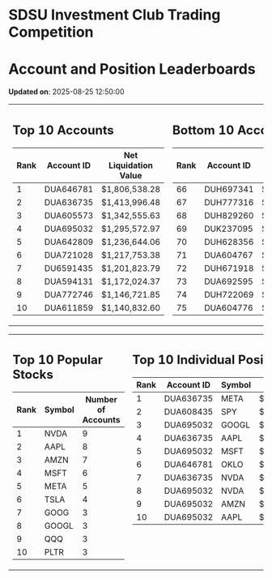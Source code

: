 # SDSU Investment Club Trading Competition 
 # Account and Position Leaderboards

**Updated on**: 2025-08-25 12:50:00

<table><tr><td valign="top">

## Top 10 Accounts
| Rank | Account ID | Net Liquidation Value |
|------|------------|-----------------------|
| 1 | DUA646781 | $1,806,538.28 |
| 2 | DUA636735 | $1,413,996.48 |
| 3 | DUA605573 | $1,342,555.63 |
| 4 | DUA695032 | $1,295,572.97 |
| 5 | DUA642809 | $1,236,644.06 |
| 6 | DUA721028 | $1,217,753.38 |
| 7 | DU6591435 | $1,201,823.79 |
| 8 | DUA594131 | $1,172,024.37 |
| 9 | DUA772746 | $1,146,721.85 |
| 10 | DUA611859 | $1,140,832.60 |

</td><td valign="top">

## Bottom 10 Accounts
| Rank | Account ID | Net Liquidation Value |
|------|------------|-----------------------|
| 66 | DUH697341 | $1,021,036.55 |
| 67 | DUH777316 | $1,020,393.13 |
| 68 | DUH829260 | $1,020,071.58 |
| 69 | DUK237095 | $1,016,645.62 |
| 70 | DUH628356 | $981,692.94 |
| 71 | DUA604767 | $978,168.63 |
| 72 | DUH671918 | $896,345.37 |
| 73 | DUA692595 | $867,845.38 |
| 74 | DUH722069 | $858,080.37 |
| 75 | DUA604776 | $714,511.37 |

</td></tr></table>

<table><tr><td valign="top">

## Top 10 Popular Stocks
| Rank | Symbol | Number of Accounts |
|------|--------|--------------------|
| 1 | NVDA | 9 |
| 2 | AAPL | 8 |
| 3 | AMZN | 7 |
| 4 | MSFT | 6 |
| 5 | META | 5 |
| 6 | TSLA | 4 |
| 7 | GOOG | 3 |
| 8 | GOOGL | 3 |
| 9 | QQQ | 3 |
| 10 | PLTR | 3 |

</td><td valign="top">

## Top 10 Individual Positions
| Rank | Account ID | Symbol | Cost | Total Value |
|------|------------|--------|-----------|-------------|
| 1 | DUA636735 | META | $407,911.03 | $407,911.03 |
| 2 | DUA608435 | SPY | $171,717.02 | $171,717.02 |
| 3 | DUA695032 | GOOGL | $170,066.26 | $170,066.26 |
| 4 | DUA636735 | AAPL | $151,717.03 | $151,717.03 |
| 5 | DUA695032 | MSFT | $150,001.76 | $150,001.76 |
| 6 | DUA646781 | OKLO | $148,757.37 | $148,757.37 |
| 7 | DUA636735 | NVDA | $142,806.05 | $142,806.05 |
| 8 | DUA695032 | NVDA | $120,004.38 | $120,004.38 |
| 9 | DUA695032 | AMZN | $120,003.28 | $120,003.28 |
| 10 | DUA695032 | AAPL | $120,002.64 | $120,002.64 |

</td></tr></table>
